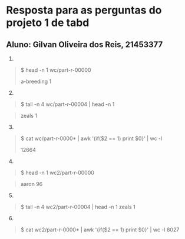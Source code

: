 Resposta para as perguntas do projeto 1 de tabd
===============================================

Aluno: Gilvan Oliveira dos Reis, 21453377
-----------------------------------------


1.
>$ head -n 1 wc/part-r-00000
>
>a-breeding	1

2.
>$ tail -n 4 wc/part-r-00004 | head -n 1

>zeals	1

3.
>$ cat wc/part-r-0000* | awk '{if($2 == 1) print $0}' | wc -l
>
>
>12664

4.
>$ head -n 1 wc2/part-r-00000


>aaron	96

5.
>$ tail -n 4 wc2/part-r-00004 | head -n 1
>zeals	1

6.
>$ cat wc2/part-r-0000* | awk '{if($2 == 1) print $0}' | wc -l
>8027